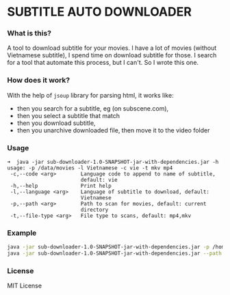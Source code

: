 SUBTITLE AUTO DOWNLOADER
===

### What is this?
A tool to download subtitle for your movies.
I have a lot of movies (without Vietnamese subtitle), I spend time on download subtitle for those.
I search for a tool that automate this process, but I can't. So I wrote this one.

### How does it work? 
With the help of `jsoup` library for parsing html, it works like: 
- then you search for a subtitle, eg (on subscene.com),
- then you select a subtitle that match
- then you download subtitle,
- then you unarchive downloaded file, then move it to the video folder 

### Usage
```
➜  java -jar sub-downloader-1.0-SNAPSHOT-jar-with-dependencies.jar -h
usage: -p /data/movies -l Vietnamese -c vie -t mkv mp4
 -c,--code <arg>        Language code to append to name of subtitle,
                        default: vie
 -h,--help              Print help
 -l,--language <arg>    Language of subtitle to download, default:
                        Vietnamese
 -p,--path <arg>        Path to scan for movies, default: current
                        directory
 -t,--file-type <arg>   File type to scans, default: mp4,mkv

```

### Example

```bash
java -jar sub-downloader-1.0-SNAPSHOT-jar-with-dependencies.jar -p /home/linhvu/Downloads -t mp4 -l English -c eng
java -jar sub-downloader-1.0-SNAPSHOT-jar-with-dependencies.jar --path /data/Movies --file-type mp4,mkv --language Vietnamese --code vie
```

### License
MIT License


